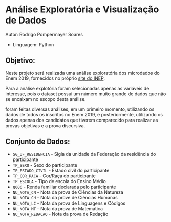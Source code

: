 # Análise Exploratória e Visualização de Dados

Autor: Rodrigo Pompermayer Soares

* Linguagem: Python 

## Objetivo:
Neste projeto será realizada uma análise exploratória dos microdados do Enem 2019, fornecidos no próprio [site do INEP](https://www.gov.br/inep/pt-br/acesso-a-informacao/dados-abertos/microdados/enem).

Para a análise explotória foram selecionadas apenas as variáveis de interesse, pois o dataset possui um número muito grande de dados que não se encaixam no escopo desta análise.

foram feitas diversas análises, em um primeiro momento, utilizando os dados de todos os inscritos no Enem 2019, e posteriormente, utilizando os dados apenas dos candidatos que tiverem comparecido para realizar as provas objetivas e a prova discursiva.

## Conjunto de Dados:
 - ``SG_UF_RESIDENCIA`` - Sigla da unidade da Federação da residência do participante
 - ``TP_SEXO`` - Sexo do participante
 - ``TP_ESTADO_CIVIL`` - Estado civil do participante
 - ``TP_COR_RACA`` - Cor/Raça do participante
 - ``TP_ESCOLA`` - Tipo de escola do Ensino Médio
 - ``Q006`` - Renda familiar declarada pelo participante
 - ``NU_NOTA_CN`` - Nota da prova de Ciências da Natureza
 - ``NU_NOTA_CH`` - Nota da prove de Ciências Humanas
 - ``NU_NOTA_LC`` - Nota da prova de Linguagens e Códigos
 - ``NU_NOTA_MT`` - Nota da prova de Matemática
 - ``NU_NOTA_REDACAO`` - Nota da prova de Redação
